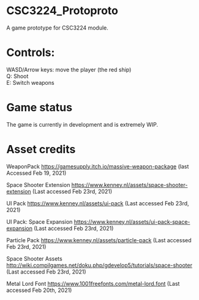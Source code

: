 # CSC3224_Protoproto
 A game prototype for CSC3224 module.
 
# Controls:
 WASD/Arrow keys: move the player (the red ship)<br>
 Q: Shoot<br>
 E: Switch weapons<br>
 
# Game status
 The game is currently in development and is extremely WIP. 
 
# Asset credits
 WeaponPack 
 https://gamesupply.itch.io/massive-weapon-package (last Accessed Feb 19, 2021)

 Space Shooter Extension
 https://www.kenney.nl/assets/space-shooter-extension (Last accessed Feb 23rd, 2021)

 UI Pack
 https://www.kenney.nl/assets/ui-pack (Last accessed Feb 23rd, 2021)

 UI Pack: Space Expansion
 https://www.kenney.nl/assets/ui-pack-space-expansion (Last accessed Feb 23rd, 2021)

 Particle Pack
 https://www.kenney.nl/assets/particle-pack (Last accessed Feb 23rd, 2021)

 Space Shooter Assets
 http://wiki.compilgames.net/doku.php/gdevelop5/tutorials/space-shooter (Last accessed Feb 23rd, 2021)

 Metal Lord Font
 https://www.1001freefonts.com/metal-lord.font (Last accessed Feb 20th, 2021)

 
